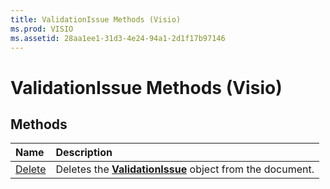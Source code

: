 ```yaml
---
title: ValidationIssue Methods (Visio)
ms.prod: VISIO
ms.assetid: 28aa1ee1-31d3-4e24-94a1-2d1f17b97146
---
```



# ValidationIssue Methods (Visio)

## Methods



|**Name**|**Description**|
|:-----|:-----|
|[Delete](validationissue-delete-method-visio.md)|Deletes the  **[ValidationIssue](validationissue-object-visio.md)** object from the document.|

